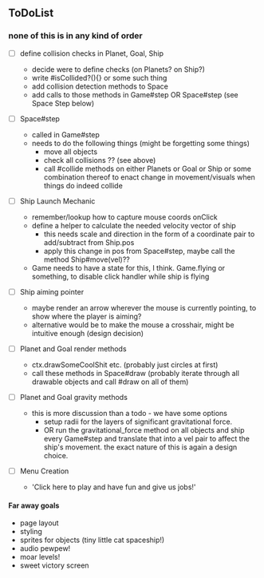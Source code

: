 ## ToDoList

### none of this is in any kind of order

- [ ] define collision checks in Planet, Goal, Ship
  * decide were to define checks (on Planets? on Ship?)
  * write #isCollided?(){} or some such thing
  * add collision detection methods to Space
  * add calls to those methods in Game#step OR Space#step (see Space Step below)

- [ ] Space#step
  * called in Game#step
  * needs to do the following things (might be forgetting some things)
    - move all objects
    - check all collisions ?? (see above)
    - call #collide methods on either Planets or Goal or Ship or some combination thereof to enact change in movement/visuals when things do indeed collide

- [ ] Ship Launch Mechanic
  * remember/lookup how to capture mouse coords onClick
  * define a helper to calculate the needed velocity vector of ship
    - this needs scale and direction in the form of a coordinate pair to add/subtract from Ship.pos
    - apply this change in pos from Space#step, maybe call the method Ship#move(vel)??
  * Game needs to have a state for this, I think. Game.flying or something, to disable click handler while ship is flying

- [ ] Ship aiming pointer
  * maybe render an arrow wherever the mouse is currently pointing, to show where the player is aiming?
  * alternative would be to make the mouse a crosshair, might be intuitive enough (design decision)


- [ ] Planet and Goal render methods
  * ctx.drawSomeCoolShit etc. (probably just circles at first)
  * call these methods in Space#draw (probably iterate through all drawable objects and call #draw on all of them)

- [ ] Planet and Goal gravity methods
  * this is more discussion than a todo - we have some options
    - setup radii for the layers of significant gravitational force.
    - OR run the gravitational_force method on all objects and ship every Game#step and translate that into a vel pair to affect the ship's movement. the exact nature of this is again a design choice.

- [ ] Menu Creation
  * 'Click here to play and have fun and give us jobs!'

#### Far away goals
- page layout
- styling
- sprites for objects (tiny little cat spaceship!)
- audio pewpew!
- moar levels!
- sweet victory screen
